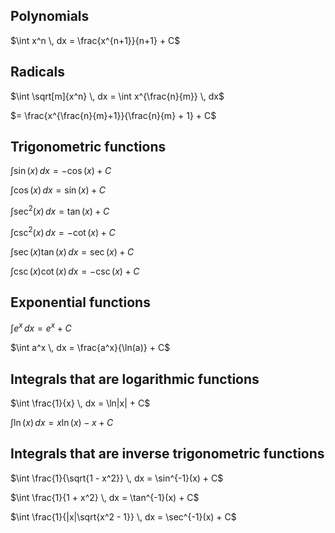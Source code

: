 ## Polynomials
$\int x^n \, dx = \frac{x^{n+1}}{n+1} + C$

## Radicals
$\int \sqrt[m]{x^n} \, dx = \int x^{\frac{n}{m}} \, dx$

$= \frac{x^{\frac{n}{m}+1}}{\frac{n}{m} + 1} + C$

## Trigonometric functions
$\int \sin(x) \, dx = -\cos(x) + C$

$\int \cos(x) \, dx = \sin(x) + C$

$\int \sec^2(x) \, dx = \tan(x) + C$

$\int \csc^2(x) \, dx = -\cot(x) + C$

$\int \sec(x) \tan(x) \, dx = \sec(x) + C$

$\int \csc(x) \cot(x) \, dx = -\csc(x) + C$

## Exponential functions
$\int e^x \, dx = e^x + C$

$\int a^x \, dx = \frac{a^x}{\ln(a)} + C$

## Integrals that are logarithmic functions
$\int \frac{1}{x} \, dx = \ln|x| + C$

$\int \ln(x) \, dx = x \ln(x) - x + C$

## Integrals that are inverse trigonometric functions
$\int \frac{1}{\sqrt{1 - x^2}} \, dx = \sin^{-1}(x) + C$

$\int \frac{1}{1 + x^2} \, dx = \tan^{-1}(x) + C$

$\int \frac{1}{|x|\sqrt{x^2 - 1}} \, dx = \sec^{-1}(x) + C$
